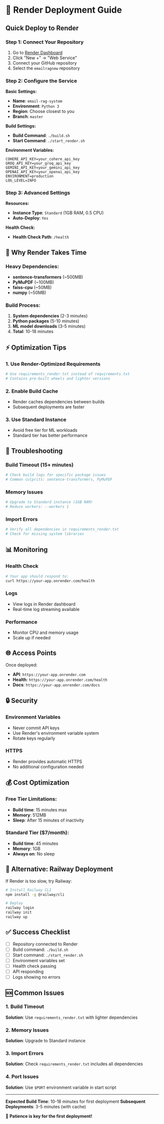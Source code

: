 # 🚀 Render Deployment Guide

## Quick Deploy to Render

### Step 1: Connect Your Repository
1. Go to [Render Dashboard](https://dashboard.render.com)
2. Click "New +" → "Web Service"
3. Connect your GitHub repository
4. Select the `emailragnew` repository

### Step 2: Configure the Service

**Basic Settings:**
- **Name**: `email-rag-system`
- **Environment**: `Python 3`
- **Region**: Choose closest to you
- **Branch**: `master`

**Build Settings:**
- **Build Command**: `./build.sh`
- **Start Command**: `./start_render.sh`

**Environment Variables:**
```
COHERE_API_KEY=your_cohere_api_key
GROQ_API_KEY=your_groq_api_key
GEMINI_API_KEY=your_gemini_api_key
OPENAI_API_KEY=your_openai_api_key
ENVIRONMENT=production
LOG_LEVEL=INFO
```

### Step 3: Advanced Settings

**Resources:**
- **Instance Type**: `Standard` (1GB RAM, 0.5 CPU)
- **Auto-Deploy**: `Yes`

**Health Check:**
- **Health Check Path**: `/health`

## 🐌 Why Render Takes Time

### Heavy Dependencies:
- **sentence-transformers** (~500MB)
- **PyMuPDF** (~100MB)
- **faiss-cpu** (~50MB)
- **numpy** (~50MB)

### Build Process:
1. **System dependencies** (2-3 minutes)
2. **Python packages** (5-10 minutes)
3. **ML model downloads** (3-5 minutes)
4. **Total**: 10-18 minutes

## ⚡ Optimization Tips

### 1. Use Render-Optimized Requirements
```bash
# Use requirements_render.txt instead of requirements.txt
# Contains pre-built wheels and lighter versions
```

### 2. Enable Build Cache
- Render caches dependencies between builds
- Subsequent deployments are faster

### 3. Use Standard Instance
- Avoid free tier for ML workloads
- Standard tier has better performance

## 🔧 Troubleshooting

### Build Timeout (15+ minutes)
```bash
# Check build logs for specific package issues
# Common culprits: sentence-transformers, PyMuPDF
```

### Memory Issues
```bash
# Upgrade to Standard instance (1GB RAM)
# Reduce workers: --workers 1
```

### Import Errors
```bash
# Verify all dependencies in requirements_render.txt
# Check for missing system libraries
```

## 📊 Monitoring

### Health Check
```bash
# Your app should respond to:
curl https://your-app.onrender.com/health
```

### Logs
- View logs in Render dashboard
- Real-time log streaming available

### Performance
- Monitor CPU and memory usage
- Scale up if needed

## 🌐 Access Points

Once deployed:
- **API**: `https://your-app.onrender.com`
- **Health**: `https://your-app.onrender.com/health`
- **Docs**: `https://your-app.onrender.com/docs`

## 🔒 Security

### Environment Variables
- Never commit API keys
- Use Render's environment variable system
- Rotate keys regularly

### HTTPS
- Render provides automatic HTTPS
- No additional configuration needed

## 💰 Cost Optimization

### Free Tier Limitations:
- **Build time**: 15 minutes max
- **Memory**: 512MB
- **Sleep**: After 15 minutes of inactivity

### Standard Tier ($7/month):
- **Build time**: 45 minutes
- **Memory**: 1GB
- **Always on**: No sleep

## 🚀 Alternative: Railway Deployment

If Render is too slow, try Railway:

```bash
# Install Railway CLI
npm install -g @railway/cli

# Deploy
railway login
railway init
railway up
```

## ✅ Success Checklist

- [ ] Repository connected to Render
- [ ] Build command: `./build.sh`
- [ ] Start command: `./start_render.sh`
- [ ] Environment variables set
- [ ] Health check passing
- [ ] API responding
- [ ] Logs showing no errors

## 🆘 Common Issues

### 1. Build Timeout
**Solution**: Use `requirements_render.txt` with lighter dependencies

### 2. Memory Issues
**Solution**: Upgrade to Standard instance

### 3. Import Errors
**Solution**: Check `requirements_render.txt` includes all dependencies

### 4. Port Issues
**Solution**: Use `$PORT` environment variable in start script

---

**Expected Build Time**: 10-18 minutes for first deployment
**Subsequent Deployments**: 3-5 minutes (with cache)

🎯 **Patience is key for the first deployment!** 